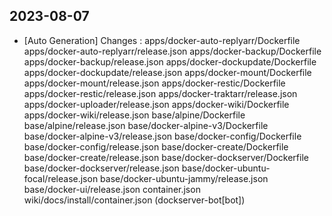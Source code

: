 
## 2023-08-07
 * [Auto Generation] Changes : apps/docker-auto-replyarr/Dockerfile apps/docker-auto-replyarr/release.json apps/docker-backup/Dockerfile apps/docker-backup/release.json apps/docker-dockupdate/Dockerfile apps/docker-dockupdate/release.json apps/docker-mount/Dockerfile apps/docker-mount/release.json apps/docker-restic/Dockerfile apps/docker-restic/release.json apps/docker-traktarr/release.json apps/docker-uploader/release.json apps/docker-wiki/Dockerfile apps/docker-wiki/release.json base/alpine/Dockerfile base/alpine/release.json base/docker-alpine-v3/Dockerfile base/docker-alpine-v3/release.json base/docker-config/Dockerfile base/docker-config/release.json base/docker-create/Dockerfile base/docker-create/release.json base/docker-dockserver/Dockerfile base/docker-dockserver/release.json base/docker-ubuntu-focal/release.json base/docker-ubuntu-jammy/release.json base/docker-ui/release.json container.json wiki/docs/install/container.json (dockserver-bot[bot])
